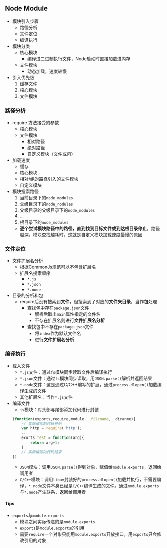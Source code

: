## Node Module

* 模块引入步骤
    * 路径分析
    * 文件定位
    * 编译执行
* 模块分类
    * 核心模块
        * 编译进二进制执行文件，Node启动时直接加载进内存
    * 文件模块
        * 动态加载，速度较慢
* 引入优先级
    1. 缓存文件
    2. 核心模块
    3. 文件模块

### 路径分析

* require 方法接受的参数
    * 核心模块
    * 文件模块
        * 相对路径
        * 绝对路径
        * 自定义模块（文件或包）
* 加载速度
    * 缓存
    * 核心模块
    * 相对/绝对路径引入的文件模块
    * 自定义模块
* 模块搜索路径
    1. 当前目录下的`node_modules`
    2. 父级目录下的`node_nodules`
    3. 父级目录的父级目录下的`node_modules`
    4. ...
    5. 根目录下的`node_modules`
    * **逐个尝试模块路径中的路径，直到找到目标文件或到达根目录停止**，路径越深，模块查找越耗时，这就是自定义模块加载速度最慢的原因

### 文件定位

* 文件扩展名分析
    * 根据CommonJs规范可以不包含扩展名
    * 扩展名搜索顺序
        * `*.js`
        * `*.json`
        * `*.node`
* 目录的分析和包
    * require后没有搜索到**文件**，但搜索到了对应的**文件夹目录**，当作**包**处理
        * 查找包中存在`package.json`文件
            * 解析后取出`main`属性指定的文件名
            * 不存在扩展名则进行**文件扩展名分析**
        * 查找包中不存在`package.json`文件
            * 将`index`作为默认文件名
            * 进行**文件扩展名分析**

### 编译执行

* 载入文件
    * `*.js`文件：通过`fs`模块同步读取文件后编译执行
    * `*.json`文件：通过`fs`模块同步读取，用`JSON.parse()`解析并返回结果
    * `*.node`文件：这是通过C/C++编写的扩展，通过`process.dlopen()`加载编译生成的文件
    * 其他扩展名：当作`*.js`文件
* 编译文件
    * `js`模块：对头部与尾部添加代码进行封装
    ``` javascript
    (function(exports,require,module.__filename,__diranme){
        // 实际编写的代码开始
        var http = require('http');
        ...
        exorts.test = function(arg){
            return arg+1;
        }
        // 实际编写的代码结束
    })
    ```
    * `JSON`模块：调用`JSON.parse()`得到对象，赋值给`module.exports`，返回给调用者
    * `C/C++`模块：调用`libuv`封装好的`process.dlopen()`加载并执行，不需要编译，`*.node`文件本身已经是`C/C++`编译生成的文件。通过`module.exports`与`*.node`产生联系，返回给调用者

#### Tips
* `exports`与`module.exports`
    * 模块之间实际传递的是`module.exports`
    * `exports`是`module.exports`的引用
    * 需要`require`一个对象只能用`module.exports`开放接口，用`exports`只会修改引用的对象